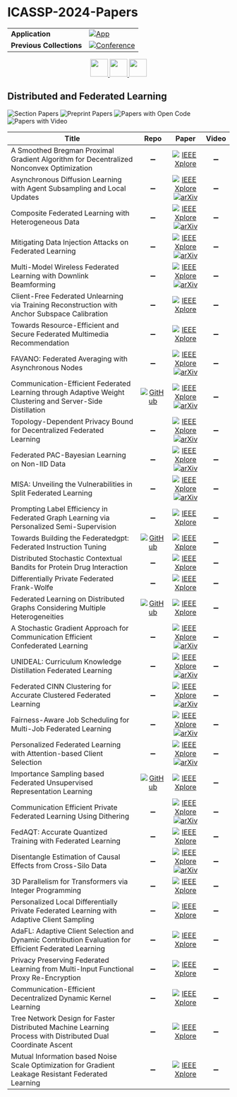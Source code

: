 # ICASSP-2024-Papers

<table>
    <tr>
        <td><strong>Application</strong></td>
        <td>
            <a href="https://huggingface.co/spaces/DmitryRyumin/NewEraAI-Papers" style="float:left;">
                <img src="https://img.shields.io/badge/🤗-NewEraAI--Papers-FFD21F.svg" alt="App" />
            </a>
        </td>
    </tr>
    <tr>
        <td><strong>Previous Collections</strong></td>
        <td>
            <a href="https://github.com/DmitryRyumin/ICASSP-2023-24-Papers/blob/main/README_2023.md">
                <img src="http://img.shields.io/badge/ICASSP-2023-0073AE.svg" alt="Conference">
            </a>
        </td>
    </tr>
</table>

<div align="center">
    <a href="https://github.com/DmitryRyumin/ICASSP-2023-24-Papers/blob/main/sections/2024/main/ASPS.md">
        <img src="https://cdn.jsdelivr.net/gh/DmitryRyumin/NewEraAI-Papers@main/images/left.svg" width="40" alt="" />
    </a>
    <a href="https://github.com/DmitryRyumin/ICASSP-2023-24-Papers/">
        <img src="https://cdn.jsdelivr.net/gh/DmitryRyumin/NewEraAI-Papers@main/images/home.svg" width="40" alt="" />
    </a>
    <a href="https://github.com/DmitryRyumin/ICASSP-2023-24-Papers/blob/main/sections/2024/main/MLSP.md">
        <img src="https://cdn.jsdelivr.net/gh/DmitryRyumin/NewEraAI-Papers@main/images/right.svg" width="40" alt="" />
    </a>
</div>

## Distributed and Federated Learning

![Section Papers](https://img.shields.io/badge/Section%20Papers-6-42BA16) ![Preprint Papers](https://img.shields.io/badge/Preprint%20Papers-4-b31b1b) ![Papers with Open Code](https://img.shields.io/badge/Papers%20with%20Open%20Code-0-1D7FBF) ![Papers with Video](https://img.shields.io/badge/Papers%20with%20Video-0-FF0000)

| **Title** | **Repo** | **Paper** | **Video** |
|-----------|:--------:|:---------:|:---------:|
| A Smoothed Bregman Proximal Gradient Algorithm for Decentralized Nonconvex Optimization | :heavy_minus_sign: | [![IEEE Xplore](https://img.shields.io/badge/IEEE-10448285-E4A42C.svg)](https://ieeexplore.ieee.org/document/10448285) | :heavy_minus_sign: |
| Asynchronous Diffusion Learning with Agent Subsampling and Local Updates | :heavy_minus_sign: | [![IEEE Xplore](https://img.shields.io/badge/IEEE-10447684-E4A42C.svg)](https://ieeexplore.ieee.org/document/10447684) <br /> [![arXiv](https://img.shields.io/badge/arXiv-2402.05529-b31b1b.svg)](https://arxiv.org/abs/2402.05529) | :heavy_minus_sign: |
| Composite Federated Learning with Heterogeneous Data | :heavy_minus_sign: | [![IEEE Xplore](https://img.shields.io/badge/IEEE-10447718-E4A42C.svg)](https://ieeexplore.ieee.org/document/10447718) <br /> [![arXiv](https://img.shields.io/badge/arXiv-2309.01795-b31b1b.svg)](https://arxiv.org/abs/2309.01795) | :heavy_minus_sign: |
| Mitigating Data Injection Attacks on Federated Learning | :heavy_minus_sign: | [![IEEE Xplore](https://img.shields.io/badge/IEEE-10446615-E4A42C.svg)](https://ieeexplore.ieee.org/document/10446615) <br /> [![arXiv](https://img.shields.io/badge/arXiv-2312.02102-b31b1b.svg)](https://arxiv.org/abs/2312.02102) | :heavy_minus_sign: |
| Multi-Model Wireless Federated Learning with Downlink Beamforming | :heavy_minus_sign: | [![IEEE Xplore](https://img.shields.io/badge/IEEE-10445815-E4A42C.svg)](https://ieeexplore.ieee.org/document/10445815) <br /> [![arXiv](https://img.shields.io/badge/arXiv-2312.13424-b31b1b.svg)](https://arxiv.org/abs/2312.13424) | :heavy_minus_sign: |
| Client-Free Federated Unlearning via Training Reconstruction with Anchor Subspace Calibration | :heavy_minus_sign: | [![IEEE Xplore](https://img.shields.io/badge/IEEE-10447085-E4A42C.svg)](https://ieeexplore.ieee.org/document/10447085) | :heavy_minus_sign: |
| Towards Resource-Efficient and Secure Federated Multimedia Recommendation | :heavy_minus_sign: | [![IEEE Xplore](https://img.shields.io/badge/IEEE-10448131-E4A42C.svg)](https://ieeexplore.ieee.org/document/10448131) | :heavy_minus_sign: |
| FAVANO: Federated Averaging with Asynchronous Nodes | :heavy_minus_sign: | [![IEEE Xplore](https://img.shields.io/badge/IEEE-10446255-E4A42C.svg)](https://ieeexplore.ieee.org/document/10446255) <br /> [![arXiv](https://img.shields.io/badge/arXiv-2305.16099-b31b1b.svg)](https://arxiv.org/abs/2305.16099) | :heavy_minus_sign: |
| Communication-Efficient Federated Learning through Adaptive Weight Clustering and Server-Side Distillation | [![GitHub](https://img.shields.io/github/stars/FederatedML/FedCompress?style=flat)](https://github.com/FederatedML/FedCompress) | [![IEEE Xplore](https://img.shields.io/badge/IEEE-10447174-E4A42C.svg)](https://ieeexplore.ieee.org/document/10447174) <br /> [![arXiv](https://img.shields.io/badge/arXiv-2401.14211-b31b1b.svg)](https://arxiv.org/abs/2401.14211) | :heavy_minus_sign: |
| Topology-Dependent Privacy Bound for Decentralized Federated Learning | :heavy_minus_sign: | [![IEEE Xplore](https://img.shields.io/badge/IEEE-10446209-E4A42C.svg)](https://ieeexplore.ieee.org/document/10446209) <br /> [![arXiv](https://img.shields.io/badge/arXiv-2312.07956-b31b1b.svg)](https://arxiv.org/abs/2312.07956) | :heavy_minus_sign: |
| Federated PAC-Bayesian Learning on Non-IID Data | :heavy_minus_sign: | [![IEEE Xplore](https://img.shields.io/badge/IEEE-10446175-E4A42C.svg)](https://ieeexplore.ieee.org/document/10446175) <br /> [![arXiv](https://img.shields.io/badge/arXiv-2309.06683-b31b1b.svg)](https://arxiv.org/abs/2309.06683) | :heavy_minus_sign: |
| MISA: Unveiling the Vulnerabilities in Split Federated Learning | :heavy_minus_sign: | [![IEEE Xplore](https://img.shields.io/badge/IEEE-10448225-E4A42C.svg)](https://ieeexplore.ieee.org/document/10448225) <br /> [![arXiv](https://img.shields.io/badge/arXiv-2312.11026-b31b1b.svg)](https://arxiv.org/abs/2312.11026) | :heavy_minus_sign: |
| Prompting Label Efficiency in Federated Graph Learning via Personalized Semi-Supervision | :heavy_minus_sign: | [![IEEE Xplore](https://img.shields.io/badge/IEEE-10448483-E4A42C.svg)](https://ieeexplore.ieee.org/document/10448483) | :heavy_minus_sign: |
| Towards Building the Federatedgpt: Federated Instruction Tuning | [![GitHub](https://img.shields.io/github/stars/JayZhang42/FederatedGPT-Shepherd?style=flat)](https://github.com/JayZhang42/FederatedGPT-Shepherd) | [![IEEE Xplore](https://img.shields.io/badge/IEEE-10447454-E4A42C.svg)](https://ieeexplore.ieee.org/document/10447454) | :heavy_minus_sign: |
| Distributed Stochastic Contextual Bandits for Protein Drug Interaction | :heavy_minus_sign: | [![IEEE Xplore](https://img.shields.io/badge/IEEE-10447230-E4A42C.svg)](https://ieeexplore.ieee.org/document/10447230) | :heavy_minus_sign: |
| Differentially Private Federated Frank-Wolfe | :heavy_minus_sign: | [![IEEE Xplore](https://img.shields.io/badge/IEEE-10447559-E4A42C.svg)](https://ieeexplore.ieee.org/document/10447559) | :heavy_minus_sign: |
| Federated Learning on Distributed Graphs Considering Multiple Heterogeneities | [![GitHub](https://img.shields.io/github/stars/BaiqiLi123/ProtoFGL?style=flat)](https://github.com/BaiqiLi123/ProtoFGL) | [![IEEE Xplore](https://img.shields.io/badge/IEEE-10447691-E4A42C.svg)](https://ieeexplore.ieee.org/document/10447691) | :heavy_minus_sign: |
| A Stochastic Gradient Approach for Communication Efficient Confederated Learning | :heavy_minus_sign: | [![IEEE Xplore](https://img.shields.io/badge/IEEE-10448035-E4A42C.svg)](https://ieeexplore.ieee.org/document/10448035) <br /> [![arXiv](https://img.shields.io/badge/arXiv-2402.18018-b31b1b.svg)](https://arxiv.org/abs/2402.18018) | :heavy_minus_sign: |
| UNIDEAL: Curriculum Knowledge Distillation Federated Learning | :heavy_minus_sign: | [![IEEE Xplore](https://img.shields.io/badge/IEEE-10447769-E4A42C.svg)](https://ieeexplore.ieee.org/document/10447769) <br /> [![arXiv](https://img.shields.io/badge/arXiv-2309.08961-b31b1b.svg)](https://arxiv.org/abs/2309.08961) | :heavy_minus_sign: |
| Federated CINN Clustering for Accurate Clustered Federated Learning | :heavy_minus_sign: | [![IEEE Xplore](https://img.shields.io/badge/IEEE-10447282-E4A42C.svg)](https://ieeexplore.ieee.org/document/10447282) <br /> [![arXiv](https://img.shields.io/badge/arXiv-2401.02740-b31b1b.svg)](https://arxiv.org/abs/2309.01515) | :heavy_minus_sign: |
| Fairness-Aware Job Scheduling for Multi-Job Federated Learning | :heavy_minus_sign: | [![IEEE Xplore](https://img.shields.io/badge/IEEE-10447084-E4A42C.svg)](https://ieeexplore.ieee.org/document/10447084) <br /> [![arXiv](https://img.shields.io/badge/arXiv-2401.02740-b31b1b.svg)](https://arxiv.org/abs/2401.02740) | :heavy_minus_sign: |
| Personalized Federated Learning with Attention-based Client Selection | :heavy_minus_sign: | [![IEEE Xplore](https://img.shields.io/badge/IEEE-10447362-E4A42C.svg)](https://ieeexplore.ieee.org/document/10447362) <br /> [![arXiv](https://img.shields.io/badge/arXiv-2312.15148-b31b1b.svg)](https://arxiv.org/abs/2312.15148) | :heavy_minus_sign: |
| Importance Sampling based Federated Unsupervised Representation Learning | [![GitHub](https://img.shields.io/github/stars/nazreenshah/IS-FedVAE?style=flat)](https://github.com/nazreenshah/IS-FedVAE) | [![IEEE Xplore](https://img.shields.io/badge/IEEE-10447119-E4A42C.svg)](https://ieeexplore.ieee.org/document/10447119) | :heavy_minus_sign: |
| Communication Efficient Private Federated Learning Using Dithering | :heavy_minus_sign: | [![IEEE Xplore](https://img.shields.io/badge/IEEE-10446222-E4A42C.svg)](https://ieeexplore.ieee.org/document/10446222) <br /> [![arXiv](https://img.shields.io/badge/arXiv-2309.07809-b31b1b.svg)](https://arxiv.org/abs/2309.07809) | :heavy_minus_sign: |
| FedAQT: Accurate Quantized Training with Federated Learning | :heavy_minus_sign: | [![IEEE Xplore](https://img.shields.io/badge/IEEE-10445824-E4A42C.svg)](https://ieeexplore.ieee.org/document/10445824) | :heavy_minus_sign: |
| Disentangle Estimation of Causal Effects from Cross-Silo Data | :heavy_minus_sign: | [![IEEE Xplore](https://img.shields.io/badge/IEEE-10446298-E4A42C.svg)](https://ieeexplore.ieee.org/document/10446298) <br /> [![arXiv](https://img.shields.io/badge/arXiv-2401.02154-b31b1b.svg)](https://arxiv.org/abs/2401.02154) | :heavy_minus_sign: |
| 3D Parallelism for Transformers via Integer Programming | :heavy_minus_sign: | [![IEEE Xplore](https://img.shields.io/badge/IEEE-10446916-E4A42C.svg)](https://ieeexplore.ieee.org/document/10446916) | :heavy_minus_sign: |
| Personalized Local Differentially Private Federated Learning with Adaptive Client Sampling | :heavy_minus_sign: | [![IEEE Xplore](https://img.shields.io/badge/IEEE-10447542-E4A42C.svg)](https://ieeexplore.ieee.org/document/10447542) | :heavy_minus_sign: |
| AdaFL: Adaptive Client Selection and Dynamic Contribution Evaluation for Efficient Federated Learning | :heavy_minus_sign: | [![IEEE Xplore](https://img.shields.io/badge/IEEE-10447356-E4A42C.svg)](https://ieeexplore.ieee.org/document/10447356) | :heavy_minus_sign: |
| Privacy Preserving Federated Learning from Multi-Input Functional Proxy Re-Encryption | :heavy_minus_sign: | [![IEEE Xplore](https://img.shields.io/badge/IEEE-10446283-E4A42C.svg)](https://ieeexplore.ieee.org/document/10446283) | :heavy_minus_sign: |
| Communication-Efficient Decentralized Dynamic Kernel Learning | :heavy_minus_sign: | [![IEEE Xplore](https://img.shields.io/badge/IEEE-10448365-E4A42C.svg)](https://ieeexplore.ieee.org/document/10448365) | :heavy_minus_sign: |
| Tree Network Design for Faster Distributed Machine Learning Process with Distributed Dual Coordinate Ascent | :heavy_minus_sign: | [![IEEE Xplore](https://img.shields.io/badge/IEEE-10447341-E4A42C.svg)](https://ieeexplore.ieee.org/document/10447341) | :heavy_minus_sign: |
| Mutual Information based Noise Scale Optimization for Gradient Leakage Resistant Federated Learning | :heavy_minus_sign: | [![IEEE Xplore](https://img.shields.io/badge/IEEE-10447749-E4A42C.svg)](https://ieeexplore.ieee.org/document/10447749) | :heavy_minus_sign: |

